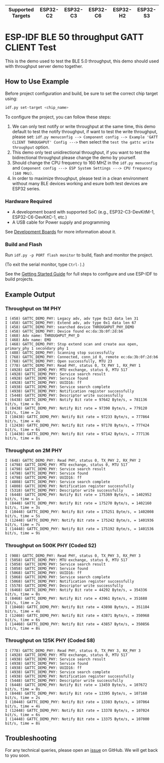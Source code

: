 | Supported Targets | ESP32-C2 | ESP32-C3 | ESP32-C6 | ESP32-H2 | ESP32-S3 |
| ----------------- | -------- | -------- | -------- | -------- | -------- |

# ESP-IDF BLE 50 throughput GATT CLIENT Test

This is the demo used to test the BLE 5.0 throughput, this demo should used with throughput server demo together.

## How to Use Example

Before project configuration and build, be sure to set the correct chip target using:

```bash
idf.py set-target <chip_name>
```

To configure the project, you can follow these steps:

1. We can only test notify or write throughput at the same time, this demo default to test the notify throughput, if want to test the write throughput,
please set: `idf.py menuconfig --> Component config --> Example 'GATT CLIENT THROUGHPUT' Config --->` then select the `test the gattc write throughput` option.
2. This demo only test unidirectional throughput, if you want to test the bidirectional throughput please change the demo by yourself.
3. Should change the CPU frequency to 160 MHZ in the `idf.py menuconfig` and `Component config ---> ESP System Settings ---> CPU frequency (160 MHz)`.
4. In order to maximize throughput, please test in a clean environment without many BLE devices working and esure both test devices are ESP32 series.

### Hardware Required

* A development board with supported SoC (e.g., ESP32-C3-DevKitM-1, ESP32-C6-DevKitC-1, etc.)
* A USB cable for Power supply and programming

See [Development Boards](https://www.espressif.com/en/products/devkits) for more information about it.

### Build and Flash

Run `idf.py -p PORT flash monitor` to build, flash and monitor the project.

(To exit the serial monitor, type ``Ctrl-]``.)

See the [Getting Started Guide](https://idf.espressif.com/) for full steps to configure and use ESP-IDF to build projects.

## Example Output

### Throughput on 1M PHY
```
I (458) GATTC_DEMO_PHY: Legacy adv, adv type 0x13 data len 31
I (458) GATTC_DEMO_PHY: Extend adv, adv type 0x1 data len 67
I (458) GATTC_DEMO_PHY: searched device THROUGHPUT_PHY_DEMO
I (458) GATTC_DEMO_PHY: Device found ec:da:3b:0f:2d:b6
I (468) Adv name: THROUGHPUT_PHY_D
I (468) Adv name: EMO
I (468) GATTC_DEMO_PHY: Stop extend scan and create aux open, primary_phy 1 secondary phy 1
I (488) GATTC_DEMO_PHY: Scanning stop successfully
I (768) GATTC_DEMO_PHY: Connected, conn_id 0, remote ec:da:3b:0f:2d:b6
I (768) GATTC_DEMO_PHY: Open successfully, MTU 23
I (778) GATTC_DEMO_PHY: Read PHY, status 0, TX_PHY 1, RX_PHY 1
I (4928) GATTC_DEMO_PHY: MTU exchange, status 0, MTU 517
I (4928) GATTC_DEMO_PHY: Service search result
I (4928) GATTC_DEMO_PHY: Service found
I (4928) GATTC_DEMO_PHY: UUID16: ff
I (4938) GATTC_DEMO_PHY: Service search complete
I (4938) GATTC_DEMO_PHY: Notification register successfully
I (5448) GATTC_DEMO_PHY: Descriptor write successfully
I (6438) GATTC_DEMO_PHY: Notify Bit rate = 97642 Byte/s, = 781136 bit/s, time = 0s
I (8438) GATTC_DEMO_PHY: Notify Bit rate = 97390 Byte/s, = 779120 bit/s, time = 2s
I (10438) GATTC_DEMO_PHY: Notify Bit rate = 97233 Byte/s, = 777864 bit/s, time = 4s
I (12438) GATTC_DEMO_PHY: Notify Bit rate = 97178 Byte/s, = 777424 bit/s, time = 6s
I (14438) GATTC_DEMO_PHY: Notify Bit rate = 97142 Byte/s, = 777136 bit/s, time = 8s
```

### Throughput on 2M PHY
```
I (648) GATTC_DEMO_PHY: Read PHY, status 0, TX_PHY 2, RX_PHY 2
I (4798) GATTC_DEMO_PHY: MTU exchange, status 0, MTU 517
I (4798) GATTC_DEMO_PHY: Service search result
I (4798) GATTC_DEMO_PHY: Service found
I (4798) GATTC_DEMO_PHY: UUID16: ff
I (4808) GATTC_DEMO_PHY: Service search complete
I (4808) GATTC_DEMO_PHY: Notification register successfully
I (5318) GATTC_DEMO_PHY: Descriptor write successfully
I (6448) GATTC_DEMO_PHY: Notify Bit rate = 175369 Byte/s, = 1402952 bit/s, time = 1s
I (8448) GATTC_DEMO_PHY: Notify Bit rate = 175270 Byte/s, = 1402160 bit/s, time = 3s
I (10448) GATTC_DEMO_PHY: Notify Bit rate = 175251 Byte/s, = 1402008 bit/s, time = 5s
I (12448) GATTC_DEMO_PHY: Notify Bit rate = 175242 Byte/s, = 1401936 bit/s, time = 7s
I (14448) GATTC_DEMO_PHY: Notify Bit rate = 175192 Byte/s, = 1401536 bit/s, time = 9s
```

### Throughput on 500K PHY (Coded S2)
```
I (908) GATTC_DEMO_PHY: Read PHY, status 0, TX_PHY 3, RX_PHY 3
I (5058) GATTC_DEMO_PHY: MTU exchange, status 0, MTU 517
I (5058) GATTC_DEMO_PHY: Service search result
I (5058) GATTC_DEMO_PHY: Service found
I (5068) GATTC_DEMO_PHY: UUID16: ff
I (5068) GATTC_DEMO_PHY: Service search complete
I (5068) GATTC_DEMO_PHY: Notification register successfully
I (5578) GATTC_DEMO_PHY: Descriptor write successfully
I (6468) GATTC_DEMO_PHY: Notify Bit rate = 44292 Byte/s, = 354336 bit/s, time = 0s
I (8468) GATTC_DEMO_PHY: Notify Bit rate = 43961 Byte/s, = 351688 bit/s, time = 2s
I (10468) GATTC_DEMO_PHY: Notify Bit rate = 43898 Byte/s, = 351184 bit/s, time = 4s
I (12468) GATTC_DEMO_PHY: Notify Bit rate = 43871 Byte/s, = 350968 bit/s, time = 6s
I (14468) GATTC_DEMO_PHY: Notify Bit rate = 43857 Byte/s, = 350856 bit/s, time = 8s
```

### Throughput on 125K PHY (Coded S8)
```
I (778) GATTC_DEMO_PHY: Read PHY, status 0, TX_PHY 3, RX_PHY 3
I (4928) GATTC_DEMO_PHY: MTU exchange, status 0, MTU 517
I (4938) GATTC_DEMO_PHY: Service search result
I (4938) GATTC_DEMO_PHY: Service found
I (4938) GATTC_DEMO_PHY: UUID16: ff
I (4938) GATTC_DEMO_PHY: Service search complete
I (4938) GATTC_DEMO_PHY: Notification register successfully
I (5448) GATTC_DEMO_PHY: Descriptor write successfully
I (6448) GATTC_DEMO_PHY: Notify Bit rate = 13459 Byte/s, = 107672 bit/s, time = 0s
I (8448) GATTC_DEMO_PHY: Notify Bit rate = 13395 Byte/s, = 107160 bit/s, time = 2s
I (10448) GATTC_DEMO_PHY: Notify Bit rate = 13383 Byte/s, = 107064 bit/s, time = 4s
I (12448) GATTC_DEMO_PHY: Notify Bit rate = 13378 Byte/s, = 107024 bit/s, time = 6s
I (14448) GATTC_DEMO_PHY: Notify Bit rate = 13375 Byte/s, = 107000 bit/s, time = 8s
```

## Troubleshooting

For any technical queries, please open an [issue](https://github.com/espressif/esp-idf/issues) on GitHub. We will get back to you soon.
